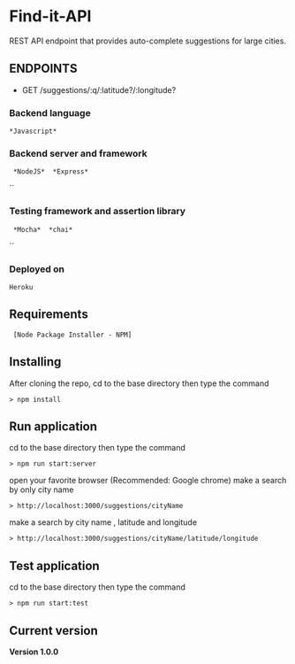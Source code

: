 # Find-it-API
REST API endpoint that provides auto-complete suggestions for large cities.

## ENDPOINTS
* GET /suggestions/:q/:latitude?/:longitude?

### Backend language
```
*Javascript*
```
### Backend server and framework
```
 *NodeJS*  *Express*
 ```
``
### Testing framework and assertion library
```
 *Mocha*  *chai*
 ```
``
### Deployed on
```
Heroku
```
## Requirements
```
 [Node Package Installer - NPM] 
```

## Installing
After cloning the repo, cd to the base directory then type the command
```
> npm install
```
## Run application
cd to the base directory then type the command
```
> npm run start:server
```
open your favorite browser (Recommended: Google chrome)
make a search by only city name
```
> http://localhost:3000/suggestions/cityName
```
make a search by city name , latitude and longitude
```
> http://localhost:3000/suggestions/cityName/latitude/longitude
```
## Test application
cd to the base directory then type the command
```
> npm run start:test
```
## Current version

**Version 1.0.0**

